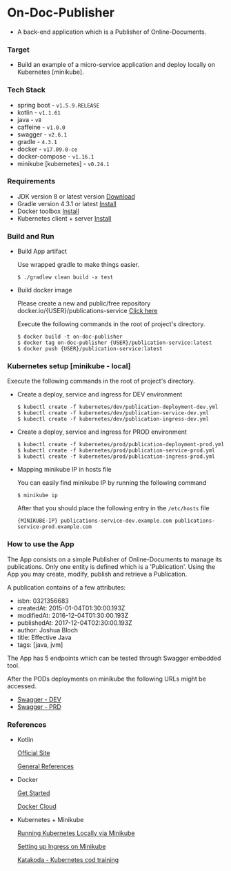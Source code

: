 # On-Doc-Publisher

- A back-end application which is a Publisher of Online-Documents.

### Target
- Build an example of a micro-service application and deploy locally on Kubernetes [minikube].

### Tech Stack
- spring boot - ```v1.5.9.RELEASE```
- kotlin - ```v1.1.61```
- java - ```v8```
- caffeine - ```v1.0.0```
- swagger - ```v2.6.1```
- gradle - ```4.3.1```
- docker - ```v17.09.0-ce```
- docker-compose - ```v1.16.1```
- minikube [kubernetes] - ```v0.24.1```

### Requirements
- JDK version 8 or latest version [Download](http://www.oracle.com/technetwork/java/javase/downloads/jdk8-downloads-2133151.html "Oracle's JVM distribution")
- Gradle version 4.3.1 or latest [Install](https://gradle.org/install/ "gradle.org Tutorials")
- Docker toolbox [Install](https://docs.docker.com/toolbox/overview/ "Official reference")
- Kubernetes client + server [Install](https://kubernetes.io/docs/tasks/tools/install-minikube/ "Official reference")

### Build and Run
- Build App artifact

    Use wrapped gradle to make things easier.

    ```
    $ ./gradlew clean build -x test
    ```

- Build docker image

    Please create a new and public/free repository docker.io/{USER}/publications-service [Click here](https://cloud.docker.com "Click here to create a new account and repository for free")

    Execute the following commands in the root of project's directory.

    ```
    $ docker build -t on-doc-publisher
    $ docker tag on-doc-publisher {USER}/publication-service:latest
    $ docker push {USER}/publication-service:latest
    ```

### Kubernetes setup [minikube - local]

Execute the following commands in the root of project's directory.
- Create a deploy, service and ingress for DEV environment
    ```
    $ kubectl create -f kubernetes/dev/publication-deployment-dev.yml
    $ kubectl create -f kubernetes/dev/publication-service-dev.yml
    $ kubectl create -f kubernetes/dev/publication-ingress-dev.yml
    ```
    
- Create a deploy, service and ingress for PROD environment
    ```
    $ kubectl create -f kubernetes/prod/publication-deployment-prod.yml
    $ kubectl create -f kubernetes/prod/publication-service-prod.yml
    $ kubectl create -f kubernetes/prod/publication-ingress-prod.yml
    ```

- Mapping minikube IP in hosts file
    
    You can easily find minikube IP by running the following command
    
    ```
    $ minikube ip
    ``` 
    
    After that you should place the following entry in the ```/etc/hosts``` file
    
    ```
    {MINIKUBE-IP} publications-service-dev.example.com publications-service-prod.example.com
    ```

### How to use the App

The App consists on a simple Publisher of Online-Documents to manage its publications.
Only one entity is defined which is a 'Publication'. Using the App you may create, modify, publish and retrieve a Publication.

A publication contains of a few attributes:
- isbn: 0321356683
- createdAt: 2015-01-04T01:30:00.193Z
- modifiedAt: 2016-12-04T01:30:00.193Z
- publishedAt: 2017-12-04T02:30:00.193Z
- author: Joshua Bloch
- title: Effective Java
- tags: [java, jvm]



The App has 5 endpoints which can be tested through Swagger embedded tool.

After the PODs deployments on minikube the following URLs might be accessed.

- [Swagger - DEV](http://publications-service-dev.example.com/api/swagger-ui.html#!)
- [Swagger - PRD](http://publications-service-prod.example.com/api/swagger-ui.html#!)



### References

- Kotlin
    
    [Official Site](https://kotlinlang.org/)
    
    [General References](https://kotlin.link/)

- Docker

    [Get Started](https://docs.docker.com/get-started/)
    
    [Docker Cloud](https://cloud.docker.com/)
    
- Kubernetes + Minikube 

    [Running Kubernetes Locally via Minikube](https://kubernetes.io/docs/getting-started-guides/minikube/#minikube-features)

    [Setting up Ingress on Minikube](https://medium.com/@Oskarr3/setting-up-ingress-on-minikube-6ae825e98f82)

    [Katakoda - Kubernetes cod training](https://www.katacoda.com/courses/kubernetes)

